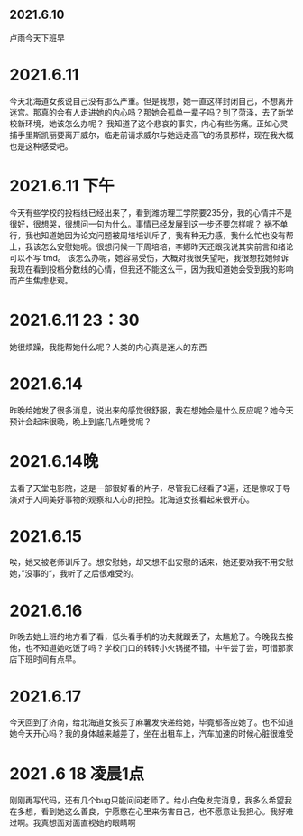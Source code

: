 ## 2021.6.10 
卢雨今天下班早
# 2021.6.11 #
今天北海道女孩说自己没有那么严重。但是我想，她一直这样封闭自己，不想离开迷宫。那真的会有人走进她的内心吗？那她会孤单一辈子吗？到了菏泽，去了新学校新环境，她该怎么办呢？
我知道了这个悲哀的事实，内心有些伤痛。正如心灵捕手里斯凯丽要离开威尔，临走前请求威尔与她远走高飞的场景那样，现在我大概也是这种感受吧。
# 2021.6.11 下午
今天有些学校的投档线已经出来了，看到潍坊理工学院要235分，我的心情并不是很好，很想哭，很想问一句为什么。事情已经发展到这一步还要怎样呢？
祸不单行，我也知道她因为论文问题被周培培训斥了，我有种无力感，我什么忙也没有帮上，我该怎么安慰她呢。很想问候一下周培培，李娜昨天还跟我说其实前言和绪论可以不写
tmd。 该怎么办呢，她容易受伤，大概对我很失望吧，我很想找她倾诉我现在看到投档分数线的心情，但我还不能这么干，因为我知道她会受到我的影响而产生焦虑悲观。
# 2021.6.11 23：30
她很烦躁，我能帮她什么呢？人类的内心真是迷人的东西
# 2021.6.14
昨晚给她发了很多消息，说出来的感觉很舒服，我在想她会是什么反应呢？她今天预计会起床很晚，晚上到底几点睡觉呢？
# 2021.6.14晚
去看了天堂电影院，这是一部很好看的片子，尽管我已经看了3遍，还是惊叹于导演对于人间美好事物的观察和人心的把控。北海道女孩看起来很开心。
# 2021.6.15
唉，她又被老师训斥了。想安慰她，却又想不出安慰的话来，她还要劝我不用安慰她，”没事的“，我听了之后很难受的。
# 2021.6.16
昨晚去她上班的地方看了看，低头看手机的功夫就跟丢了，太尴尬了。今晚我去接他，也不知道她吃饭了吗？学校门口的转转小火锅挺不错，中午尝了尝，可惜那家店下班时间有点早。
# 2021.6.17
今天回到了济南，给北海道女孩买了麻薯发快递给她，毕竟都答应她了。也不知道她今天开心吗？我的身体越来越差了，坐在出租车上，汽车加速的时候心脏很难受
# 2021 .6 18 凌晨1点
刚刚再写代码，还有几个bug只能问问老师了。给小白兔发完消息，我多么希望我在多想，看到她这么善良，宁愿憋在心里来伤害自己，也不愿意让我担心。我好难过啊。我真想面对面直视她的眼睛啊

